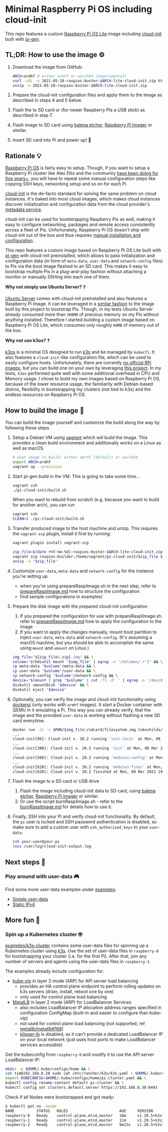 # Minimal Raspberry Pi OS including cloud-init

This repo features a custom [Raspberry Pi OS Lite](https://www.raspberrypi.org/software/operating-systems/) image including [cloud-init](https://cloud-init.io/) built with [pi-gen](https://github.com/RPi-Distro/pi-gen).

## TL;DR: How to use the image :gear:

1. Download the image from GitHub:
    ```bash
    ARCH=armhf # either armhf or aarch64 (experimental)
    curl -sSL -o 2021-05-10-raspios-buster-$ARCH-lite-cloud-init.zip https://github.com/timebertt/pi-cloud-init/releases/download/2021-05-10/2021-05-10-raspios-buster-$ARCH-lite-cloud-init.zip && \
    unzip -o 2021-05-10-raspios-buster-$ARCH-lite-cloud-init.zip
    ```

2. Prepare the cloud-init configuration files and apply them to the image as described in steps 4 and 5 below.
3. Flash the to SD card or (for newer Raspberry PIs a USB stick) as described in step 7. 
4. Flash image to SD card using [balena etcher](https://www.balena.io/etcher/), [Raspberry Pi Imager](https://www.raspberrypi.org/software/) or similar.
4. Insert SD card into Pi and power up! :rocket:

## Rationale :bulb:

[Raspberry Pi OS](https://www.raspberrypi.org/software/operating-systems/) is fairly easy to setup. Though, if you want to setup a Raspberry Pi cluster like Alex Ellis and the community [have been doing for five years+](https://alexellisuk.medium.com/five-years-of-raspberry-pi-clusters-77e56e547875), you will have to repeat some manual configuration steps like copying SSH keys, networking setup and so on for each Pi.

[cloud-init](https://cloud-init.io/) is the de-facto standard for solving the same problem on cloud instances. It's baked into most cloud images, which makes cloud instances discover initialization and configuration data from the cloud provider's [metadata service](https://cloudinit.readthedocs.io/en/latest/topics/datasources.html).

cloud-init can be used for bootstrapping Raspberry Pis as well, making it easy to configure networking, packages and remote access consistently across a fleet of Pis. Unfortunately, Raspberry Pi OS doesn't ship with cloud-init out of the box and thus requires [manual installation and configuration](https://gist.github.com/RichardBronosky/fa7d4db13bab3fbb8d9e0fff7ea88aa2).

This repo features a custom image based on Raspberry Pi OS Lite built with [pi-gen](https://github.com/RPi-Distro/pi-gen) with cloud-init preinstalled, which allows to pass initialization and configuration data (in form of `meta-data`, `user-data` and `network-config` files) to Pis via the boot image flashed to an SD card. This makes it easy to bootstrap multiple Pis in a plug-and-play fashion without attaching a monitor or manually SSHing into each one of them.

**Why not simply use Ubuntu Server?** :question:

[Ubuntu Server](https://ubuntu.com/download/raspberry-pi) comes with cloud-init preinstalled and also features a Raspberry Pi Image. It can be leveraged in a [similar fashion](https://gitlab.com/Bjorn_Samuelsson/raspberry-pi-cloud-init-wifi) to the image built by this project to bootstrap Pis. Though, in my tests Ubuntu Server already consumed more than `300MB` of precious memory on my Pis without anything installed. Therefore I started building a custom image based on Raspberry Pi OS Lite, which consumes only roughly `60MB` of memory out of the box.

**Why not use k3os?** :question:

[k3os](https://github.com/rancher/k3os) is a minimal OS designed to run [k3s](https://github.com/k3s-io/k3s) and be managed by `kubectl`. It also features a `cloud-init`-like configuration file, which can be used to easily configure hosts. Unfortunately, there are currently [no official RPi images](https://github.com/rancher/k3os/issues/309), but you can build one on your own by leveraging [this project](https://github.com/rancher/k3os/issues/309).
In my tests, `k3os` performed quite well with some additional overhead in CPU and Memory usage. I chose to build my own images based on Raspberry Pi OS, because of the lower resource usage, the familiarity with Debian-based distros, flexibility in bootstrapping my clusters (not tied to k3s) and the endless resources on Raspberry Pi OS.

## How to build the image :construction:

You can build the image yourself and customize the build along the way by following these steps.

1. Setup a Debian VM using [vagrant](https://www.vagrantup.com/) which will build the image. This provides a clean build environment and additionally works on a Linux as well as macOS.
    ```bash
    # what image to build: either amrhf (default) or aarch64
    export ARCH=armhf
    vagrant up --provision
    ```

2. Start pi-gen build in the VM. This is going to take some time...
    ```bash
    vagrant ssh
    ./pi-cloud-init/build.sh
    ```
    When you want to rebuild from scratch (e.g. because you want to build for another arch), you can run
    ```bash
    vagrant ssh
    CLEAN=1 ./pi-cloud-init/build.sh
    ```

3. Transfer produced image to the host machine and unzip.
    This requires the `vagrant-scp` plugin, install it first by running:
    ```bash
    vagrant plugin install vagrant-scp
    ```
    ```bash
    zip_file=$(date +%Y-%m-%d)-raspios-buster-$ARCH-lite-cloud-init.zip && \
    vagrant scp raspios-builder:/home/vagrant/pi-cloud-init/$zip_file $zip_file && \
    unzip -o "$zip_file"
    ```

4. Customize `user-data`, `meta-data` and `network-config` for the instance you're setting up.
    - when you're using prepareRaspiImage.sh in the next step, refer to [prepareRaspiImage.md](prepareRaspiImage.md) how to structure the configuration
    - find sample configurations in examples/

5. Prepare the disk image with the prepared cloud-init configuration
   1. If you prepared the configuration for use with prepareRaspiImage.sh. refer to [prepareRaspiImage.md](prepareRaspiImage.md) how to apply the configuration to the image
   2. If you want to apply the changes manually, mount boot partition to inject `user-data`, `meta-data` and `network-config`.
     (It's assuming a macOS machine, but you should be able to accomplish the same using `mount` and `umount` on Linux.)
     ```bash
     img_file="${zip_file%.zip}.img" && \
     volume="$(hdiutil mount "$img_file" | egrep -o '/Volumes/.+')" && \
     cp meta-data "$volume"/meta-data && \
     cp user-data "$volume"/user-data && \
     cp network-config "$volume"/network-config && \
     device="$(mount | grep "$volume" | cut -f1 -d' ' | egrep -o '/dev/disk.')" && \
     diskutil umountDisk "$device" && \
     diskutil eject "$device"
     ```

6. Optionally, you can verify the image and cloud-init functionality using [dockerpi](https://github.com/lukechilds/dockerpi) (only works with `armhf` images). It start a Docker container with QEMU in it emulating a Pi. This way you can already verify, that the image and the provided `user-data` is working without flashing a new SD card everytime.
    ```bash
    docker run -it -v $PWD/$img_file:/sdcard/filesystem.img lukechilds/dockerpi:vm
    ...
    cloud-init[96]: Cloud-init v. 20.2 running 'init-local' at Mon, 08 Mar 2021 19:54:02 +0000. Up 53.20 seconds.
    ...
    cloud-init[380]: Cloud-init v. 20.2 running 'init' at Mon, 08 Mar 2021 19:54:42 +0000. Up 93.34 seconds.
    ...
    cloud-init[568]: Cloud-init v. 20.2 running 'modules:config' at Mon, 08 Mar 2021 19:55:48 +0000. Up 159.10 seconds.
    ...
    cloud-init[620]: Cloud-init v. 20.2 running 'modules:final' at Mon, 08 Mar 2021 19:56:05 +0000. Up 175.50 seconds.
    cloud-init[620]: Cloud-init v. 20.2 finished at Mon, 08 Mar 2021 19:56:08 +0000. Datasource DataSourceNoCloud [seed=/dev/sda1][dsmode=net].  Up 179.17 seconds
    ```

7. Flash the image to a SD card or USB drive
   1. Flash the image including cloud-init data to SD card, using [balena etcher](https://www.balena.io/etcher/), [Raspberry Pi Imager](https://www.raspberrypi.org/software/) or similar.
   2. Or use the script burnRaspiImage.sh - refer to the [burnRaspiImage.md](burnRaspiImage.md) for details how to use it.

8. Finally, SSH into your Pi and verify cloud-init functionality. By default, the `pi` user is locked and SSH password authentication is disabled, so make sure to add a custom user with `ssh_authorized_keys` to your `user-data`.
    ```bash
    ssh your-user@your-pi
    less /var/log/cloud-init-output.log
    ```

## Next steps :running:

### Play around with user-data :video_game:

Find some more user-data examples under [examples](./examples):

- [Simple user-data](./examples/simple)
- [Static IPv4](./examples/static-ip)

## More fun :tada:

### Spin up a Kubernetes cluster :nerd_face:

[examples/k3s-cluster](./examples/k3s-cluster) contains some user-data files for spinning up a Kubernetes cluster using [k3s](https://github.com/k3s-io/k3s). Use the set of user-data files in `raspberry-0` for bootstrapping your cluster (i.e. for the first Pi). After that, join any number of servers and agents using the user-data files in `raspberry-1`.

The examples already include configuration for:

- [kube-vip](https://kube-vip.io/) in layer 2 mode (ARP) for API server load balancing
  - provides an HA control plane endpoint to perform rolling updates on k3s servers (drain, install, reboot one by one)
  - only used for control plane load balancing
- [MetalLB](https://metallb.universe.tf/) in layer 2 mode (ARP) for LoadBalancer Services
  - also includes LoadBalancer IP allocation address ranges specified in configuration ConfigMap (built-in and easier to configure than kube-vip)
  - not used for control plane load balancing (not supported, ref [metallb/metallb#168](https://github.com/metallb/metallb/issues/168))
  - [klipper-lb](https://github.com/k3s-io/klipper-lb) is disabled, as it can't provide a dedicated LoadBalancer IP on your local network (just uses host ports to make LoadBalancer services accessible)

Get the kubeconfig from `raspberry-0` and modify it to use the API server LoadBalancer IP:

```bash
mkdir -p $HOME/.kube/configs/home && \
ssh tim@192.168.0.20 sudo cat /etc/rancher/k3s/k3s.yaml > $HOME/.kube/configs/home/pi-cluster.yaml && \
export KUBECONFIG=$HOME/.kube/configs/home/pi-cluster.yaml && \
kubectl config rename-context default pi-cluster && \
kubectl config set clusters.default.server https://192.168.0.30:6443
```

Check if all Nodes were bootstrapped and got ready:

```bash
$ kubectl get no -owide
NAME          STATUS   ROLES                       AGE     VERSION        INTERNAL-IP    EXTERNAL-IP   OS-IMAGE                       KERNEL-VERSION   CONTAINER-RUNTIME
raspberry-0   Ready    control-plane,etcd,master   18m     v1.20.5+k3s1   192.168.0.20   <none>        Debian GNU/Linux 10 (buster)   5.10.17-v8+      containerd://1.4.4-k3s1
raspberry-1   Ready    control-plane,etcd,master   11m     v1.20.5+k3s1   192.168.0.21   <none>        Debian GNU/Linux 10 (buster)   5.10.17-v8+      containerd://1.4.4-k3s1
raspberry-2   Ready    control-plane,etcd,master   9m13s   v1.20.5+k3s1   192.168.0.22   <none>        Debian GNU/Linux 10 (buster)   5.10.17-v8+      containerd://1.4.4-k3s1
```
